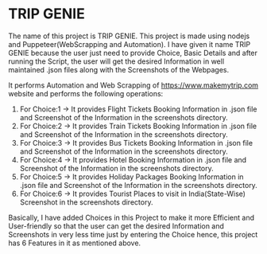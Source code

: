 # TRIP GENIE
The name of this project is TRIP GENIE. This project is made using nodejs and Puppeteer(WebScrapping and Automation).
I have given it name TRIP GENIE because the user just need to provide Choice, Basic Details and after running the Script, the user will get the desired Information in well maintained .json files along with the Screenshots of the Webpages.

It performs Automation and Web Scrapping of https://www.makemytrip.com website and performs the following operations:

1) For Choice:1 -> It provides Flight Tickets Booking Information in .json file and Screenshot of the Information in the screenshots directory.
2) For Choice:2 -> It provides Train Tickets Booking Information in .json file and Screenshot of the Information in the screenshots directory.
3) For Choice:3 -> It provides Bus Tickets Booking Information in .json file and Screenshot of the Information in the screenshots directory.
4) For Choice:4 -> It provides Hotel Booking Information in .json file and Screenshot of the Information in the screenshots directory.
5) For Choice:5 -> It provides Holiday Packages Booking Information in .json file and Screenshot of the Information in the screenshots directory.
6) For Choice:6 -> It provides Tourist Places to visit in India(State-Wise) Screenshot in the screenshots directory.

Basically, I have added Choices in this Project to make it more Efficient and User-friendly so that the user can get the desired Information and Screenshots in very less time just by entering the Choice hence, this project has 6 Features in it as mentioned above.
